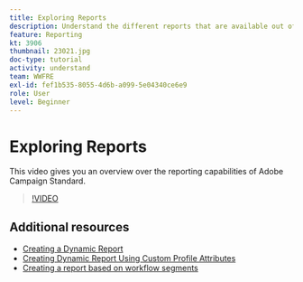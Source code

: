 ```yaml
---
title: Exploring Reports
description: Understand the different reports that are available out of the box for an email delivery.
feature: Reporting
kt: 3906
thumbnail: 23021.jpg
doc-type: tutorial
activity: understand
team: WWFRE
exl-id: fef1b535-8055-4d6b-a099-5e04340ce6e9
role: User
level: Beginner
---
```

# Exploring Reports

This video gives you an overview over the reporting capabilities of Adobe Campaign Standard.

>[!VIDEO](https://video.tv.adobe.com/v/23021?quality=12)

## Additional resources

* [Creating a Dynamic Report](/help/reporting/creating-a-dynamic-report.md)
* [Creating Dynamic Report Using Custom Profile Attributes](/help/reporting/custom-profile-attributes-dynamic-reports.md)
* [Creating a report based on workflow segments](/help/reporting/report-on-workflow-segments.md)
